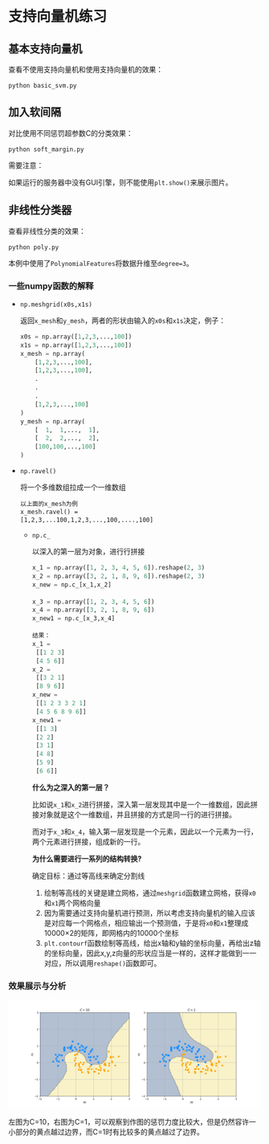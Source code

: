 # 支持向量机练习

## 基本支持向量机

查看不使用支持向量机和使用支持向量机的效果：

```shell
python basic_svm.py
```

## 加入软间隔

对比使用不同惩罚超参数C的分类效果：

```shell
python soft_margin.py
```

需要注意：

如果运行的服务器中没有GUI引擎，则不能使用`plt.show()`来展示图片。

## 非线性分类器

查看非线性分类的效果：

```shell
python poly.py
```

本例中使用了`PolynomialFeatures`将数据升维至`degree=3`。



### 一些numpy函数的解释

- `np.meshgrid(x0s,x1s)`

    ​	返回`x_mesh`和`y_mesh`，两者的形状由输入的`x0s`和`x1s`决定，例子：

    ```python
    x0s = np.array([1,2,3,...,100])
    x1s = np.array([1,2,3,...,100])
    x_mesh = np.array(
    	[1,2,3,...,100],
        [1,2,3,...,100],
        .
        .
        .
        [1,2,3,...,100]
    )
    y_mesh = np.array(
    	[  1,  1,...,  1],
        [  2,  2,...,  2],
        [100,100,...,100]
    )
    ```

- `np.ravel()`

    将一个多维数组拉成一个一维数组

    ```
    以上面的x_mesh为例
    x_mesh.ravel() = 
    [1,2,3,...100,1,2,3,...,100,....,100]
    ```

    - `np.c_`

        以深入的第一层为对象，进行行拼接

        ```python
        x_1 = np.array([1, 2, 3, 4, 5, 6]).reshape(2, 3)
        x_2 = np.array([3, 2, 1, 8, 9, 6]).reshape(2, 3)
        x_new = np.c_[x_1,x_2]
        
        x_3 = np.array([1, 2, 3, 4, 5, 6])
        x_4 = np.array([3, 2, 1, 8, 9, 6])
        x_new1 = np.c_[x_3,x_4]
        
        结果：
        x_1 = 
         [[1 2 3]
         [4 5 6]]
        x_2 = 
         [[3 2 1]
         [8 9 6]]
        x_new = 
         [[1 2 3 3 2 1]
         [4 5 6 8 9 6]]
        x_new1 = 
         [[1 3]
         [2 2]
         [3 1]
         [4 8]
         [5 9]
         [6 6]]
        ```

        **什么为之深入的第一层？**

        比如说`x_1`和`x_2`进行拼接，深入第一层发现其中是一个一维数组，因此拼接对象就是这个一维数组，并且拼接的方式是同一行的进行拼接。

        而对于`x_3`和`x_4`，输入第一层发现是一个元素，因此以一个元素为一行，两个元素进行拼接，组成新的一行。

        **为什么需要进行一系列的结构转换?**

        确定目标：通过等高线来确定分割线

        1. 绘制等高线的关键是建立网格，通过`meshgrid`函数建立网格，获得`x0`和`x1`两个网格向量
        2. 因为需要通过支持向量机进行预测，所以考虑支持向量机的输入应该是对应每一个网格点，相应输出一个预测值，于是将`x0`和`x1`整理成10000×2的矩阵，即网格内的10000个坐标
        3. `plt.contourf`函数绘制等高线，给出x轴和y轴的坐标向量，再给出z轴的坐标向量，因此x,y,z向量的形状应当是一样的，这样才能做到一一对应，所以调用`reshape()`函数即可。



### 效果展示与分析

![poly.png](https://github.com/Server-Not-Found/BasicML/blob/master/SVM/figures/poly.png?raw=true)



左图为C=10，右图为C=1，可以观察到作图的惩罚力度比较大，但是仍然容许一小部分的黄点越过边界，而C=1时有比较多的黄点越过了边界。